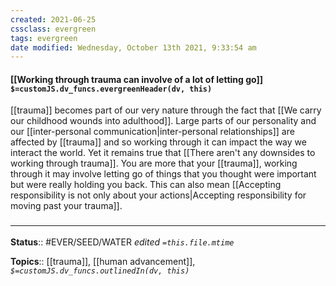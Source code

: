 ```yaml
---
created: 2021-06-25
cssclass: evergreen
tags: evergreen
date modified: Wednesday, October 13th 2021, 9:33:54 am
---
```


#### [[Working through trauma can involve of a lot of letting go]] `$=customJS.dv_funcs.evergreenHeader(dv, this)`

[[trauma]] becomes part of our very nature through the fact that [[We carry our childhood wounds into adulthood]]. Large parts of our personality and our [[inter-personal communication|inter-personal relationships]] are affected by [[trauma]] and so working through it can impact the way we interact the world. Yet it remains true that [[There aren't any downsides to working through trauma]]. You are more that your [[trauma]], working through it may involve letting go of things that you thought were important but were really holding you back. This can also mean [[Accepting responsibility is not only about your actions|Accepting responsibility for moving past your trauma]].

### <hr class="footnote"/>

**Status**:: #EVER/SEED/WATER
*edited `=this.file.mtime`*

**Topics**:: [[trauma]], [[human advancement]], 
*`$=customJS.dv_funcs.outlinedIn(dv, this)`*
